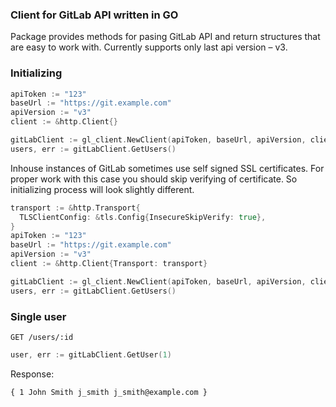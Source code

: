 ### Client for GitLab API written in GO

Package provides methods for pasing GitLab API and return structures that are easy to work with.
Currently supports only last api version – v3.

### Initializing

```go
apiToken := "123"
baseUrl := "https://git.example.com"
apiVersion := "v3"
client := &http.Client{}

gitLabClient := gl_client.NewClient(apiToken, baseUrl, apiVersion, client)
users, err := gitLabClient.GetUsers()
```

Inhouse instances of GitLab sometimes use self signed SSL certificates. For proper work with this case you should skip verifying of certificate.
So initializing process will look slightly different.

```go
transport := &http.Transport{
  TLSClientConfig: &tls.Config{InsecureSkipVerify: true},
}
apiToken := "123"
baseUrl := "https://git.example.com"
apiVersion := "v3"
client := &http.Client{Transport: transport}

gitLabClient := gl_client.NewClient(apiToken, baseUrl, apiVersion, client)
users, err := gitLabClient.GetUsers()
```

### Single user

```
GET /users/:id
```

```go
user, err := gitLabClient.GetUser(1)
```

Response:

```
{ 1 John Smith j_smith j_smith@example.com }
```
